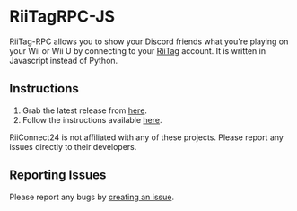 # RiiTagRPC-JS
RiiTag-RPC allows you to show your Discord friends what you're playing on your Wii or Wii U by connecting to your [RiiTag](https://riitag.t0g3pii.de/) account. It is written in Javascript instead of Python.

## Instructions
1. Grab the latest release from [here](https://github.com/Just1diax/RiiTagRPC-JS/releases/latest).
2. Follow the instructions available [here](/GUIDE.md#riitag-rpc).

RiiConnect24 is not affiliated with any of these projects. Please report any issues directly to their developers.

## Reporting Issues
Please report any bugs by [creating an issue](https://github.com/t0g3pii/RiiTagRPC-JS/issues/new).
